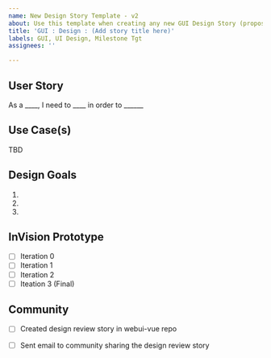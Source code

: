 ```yaml
---
name: New Design Story Template - v2
about: Use this template when creating any new GUI Design Story (proposal)
title: 'GUI : Design : (Add story title here)'
labels: GUI, UI Design, Milestone Tgt
assignees: ''

---
```

## User Story
As a ____, I need to ____ in order to ______

## Use Case(s)
TBD

## Design Goals
1.
1.
1.

## InVision Prototype
- [ ] Iteration 0
- [ ] Iteration 1
- [ ] Iteration 2
- [ ] Iteation 3 (Final)

## Community
- [ ] Created design review story in webui-vue repo
- [ ] Sent email to community sharing the design review story


